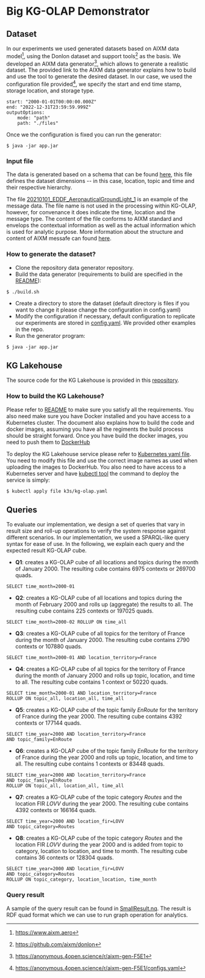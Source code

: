 # Big KG-OLAP Demonstrator

## Dataset

In our experiments we used generated datasets based on AIXM data model[^1], using the Donlon dataset and support tools[^3] as the basis. We developed an AIXM data generator[^2], which allows to generate a realistic dataset. The provided link to the AIXM data generator explains how to build and use the tool to generate the desired dataset. In our case, we used the configuration file provided[^4], we specify the start and end time stamp, storage location, and storage type.

```shell
start: "2000-01-01T00:00:00.000Z"
end: "2022-12-31T23:59:59.999Z"
outputOptions:
    mode: "path"
    path: "./files"
```

Once we the configuration is fixed you can run the generator:

```shell
$ java -jar app.jar
```

### Input file

The data is generated based on a schema that can be found [here](dnotam-hierarchies.yaml), this file defines the dataset dimensions -- in this case, location, topic and time and their respective hierarchy.  

The file [20210101_EDDF_AeronauticalGroundLight_1](20210101_EDDF_AeronauticalGroundLight_1.xml) is an example of the message data. The file name is not used in the processing within KG-OLAP, however, for convenance it does indicate the time, location and the message type. The content of the file conforms to AIXM standard and envelops the contextual information as well as the actual information which is used for analytic purpose. More information about the structure and content of AIXM messafe can found [here](https://aixm.aero/page/aixm-51-specification).

### How to generate the dataset?

* Clone the repository data generator repository.
* Build the data generator (requirements to build are specified in the [README](https://anonymous.4open.science/r/aixm-gen-F5E1/README.md)):

```shell
$ ./build.sh
```

* Create a directory to store the dataset (default directory is files if you want to change it please change the configuration in config.yaml)
* Modify the configuration if necessary, default configuration to replicate our experiments are stored in [config.yaml](https://anonymous.4open.science/r/aixm-gen-F5E1/configs.yaml). We provided other examples in the repo. 
* Run the generator program:

```shell
$ java -jar app.jar
```

## KG Lakehouse

The source code for the KG Lakehouse is provided in this [repository](https://anonymous.4open.science/r/kgolap-4C60).

### How to build the KG Lakehouse? 

Please refer to [README](https://anonymous.4open.science/r/kgolap-4C60/README.md) to make sure you satisfy all the requirements. You also need make sure you have Docker installed and you have access to a Kubernetes cluster. The document also explains how to build the code and docker images, assuming you have all the regiments the build process should be straight forward.  Once you have build the docker images, you need to push them to [DockerHub](https://hub.docker.com/)

To deploy the KG Lakehouse service please refer to [Kubernetes yaml file](https://anonymous.4open.science/r/kgolap-4C60/k3s/kg-olap.yaml). You need to modify this file and use the correct image names as used when uploading the images to DockerHub. You also need to have access to a Kubernetes server and have [kubectl tool](https://kubernetes.io/docs/reference/kubectl/) the command to deploy the service is simply: 

```shell
$ kubectl apply file k3s/kg-olap.yaml
```

## Queries

To evaluate our implementation, we design a set of queries that vary in result size and roll-up operations to verify the system response against different scenarios. In our implementation, we used a SPARQL-like query syntax for ease of use. In the following, we explain each query and the expected result KG-OLAP cube.  

* **Q1**: creates a KG-OLAP cube of all locations and topics during the month of January 2000. The resulting cube contains 6975 contexts or 269700 quads.

```shell
SELECT time_month=2000-01
```

* **Q2**: creates a KG-OLAP cube of all locations and topics during the month of February 2000 and rolls up (aggregate) the results to all. The resulting cube contains 225 contexts or 197025 quads.

```shell
SELECT time_month=2000-02 ROLLUP ON time_all
```

* **Q3**: creates a KG-OLAP cube of all topics for the territory of France during the month of January 2000. The resulting cube contains 2790 contexts or 107880 quads.

```shell
SELECT time_month=2000-01 AND location_territory=France
```

* **Q4**: creates a KG-OLAP cube of all topics for the territory of France during the month of January 2000 and rolls up topic, location, and time to all. The resulting cube contains 1 context or 50220 quads.

```shell
SELECT time_month=2000-01 AND location_territory=France 
ROLLUP ON topic_all, location_all, time_all
```

* **Q5**: creates a KG-OLAP cube of the topic family *EnRoute* for the territory of France during the year 2000. The resulting cube contains 4392 contexts or 177144 quads.

```shell
SELECT time_year=2000 AND location_territory=France 
AND topic_family=EnRoute
```

* **Q6**: creates a KG-OLAP cube of the topic family *EnRoute* for the territory of France during the year 2000 and rolls up topic, location, and time to all. The resulting cube contains 1 contexts or 83448 quads.

```shell
SELECT time_year=2000 AND location_territory=France 
AND topic_family=EnRoute 
ROLLUP ON topic_all, location_all, time_all
```

* **Q7**: creates a KG-OLAP cube of the topic category *Routes* and the location FIR *LOVV* during the year 2000. The resulting cube contains 4392 contexts or 166164 quads.

```shell
SELECT time_year=2000 AND location_fir=LOVV 
AND topic_category=Routes
```

* **Q8**: creates a KG-OLAP cube of the topic category *Routes* and the location FIR *LOVV* during the year 2000 and is added from topic to category, location to location, and time to month. The resulting cube contains 36 contexts or 128304 quads.

```shell
SELECT time_year=2000 AND location_fir=LOVV 
AND topic_category=Routes 
ROLLUP ON topic_category, location_location, time_month
```

### Query result

A sample of the query result can be found in [SmallResult.nq](SmallResult.nq). The result is RDF quad format which we can use to run graph operation for analytics.  

[^1]: <https://www.aixm.aero>
[^2]: <https://anonymous.4open.science/r/aixm-gen-F5E1>
[^3]: <https://github.com/aixm/donlon>
[^4]: <https://anonymous.4open.science/r/aixm-gen-F5E1/configs.yaml>
